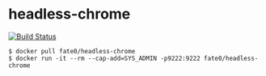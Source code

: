 # headless-chrome

[![Build Status](https://travis-ci.org/fate0/headless-chrome.svg?branch=master)](https://travis-ci.org/fate0/headless-chrome)


```
$ docker pull fate0/headless-chrome
$ docker run -it --rm --cap-add=SYS_ADMIN -p9222:9222 fate0/headless-chrome
```